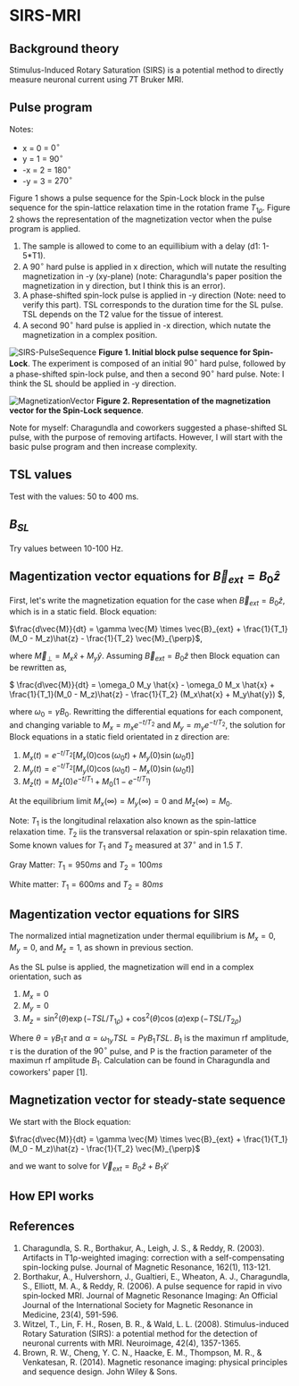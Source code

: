 # SIRS-MRI

## Background theory

Stimulus-Induced Rotary Saturation (SIRS) is a potential method to directly measure neuronal current using  7T Bruker MRI.

## Pulse program

Notes:

* x = 0 = $0^\circ$
* y = 1 = $90^\circ$ 
* -x = 2 = $180^\circ$ 
* -y = 3 = $270^\circ$ 

Figure 1 shows a pulse sequence for the Spin-Lock block in the pulse sequence for the spin-lattice relaxation time in the rotation frame $T_{1\rho}$. Figure 2 shows the representation of the magnetization vector when the pulse program is applied. 

1. The sample is allowed to come to an equillibium with a delay (d1: 1-5*T1).
1. A $90^\circ$ hard pulse is applied in x direction, which will nutate the resulting magnetization in -y (xy-plane) (note: Charagundla's paper position the magnetization in y direction, but I think this is an error).
1. A phase-shifted spin-lock pulse is applied in -y direction (Note: need to verify this part). TSL corresponds to the duration time for the SL pulse. TSL depends on the T2 value for the tissue of interest.
1. A second $90^\circ$ hard pulse is applied in -x direction, which nutate the magnetization in a complex position.


![SIRS-PulseSequence](https://github.com/yanitzatrosel/SIRS-MRI/assets/141436347/ab3124a7-fe83-427c-8636-1f99ccc9256b)
**Figure 1. Initial block pulse sequence for Spin-Lock**. The experiment is composed of an initial $90^\circ$ hard pulse, followed by a phase-shifted spin-lock pulse, and then a second $90^\circ$ hard pulse. Note: I think the SL should be applied in -y direction.


![MagnetizationVector](https://github.com/yanitzatrosel/SIRS-MRI/assets/141436347/649cc293-d46f-4fe1-8719-77a4c960fbd9)
**Figure 2. Representation of the magnetization vector for the Spin-Lock sequence**.

Note for myself: Charagundla and coworkers suggested a phase-shifted SL pulse, with the purpose of removing artifacts. However, I will start with the basic pulse program and then increase complexity. 

## TSL values

Test with the values: 50 to 400 ms.

## $B_{SL}$

Try values between 10-100 Hz.


## Magentization vector equations for $\vec{B}_{ext}=B_0\hat{z}$

First, let's write the magnetization equation for the case when $\vec{B}_{ext}=B_0\hat{z}$, which is in a static field. Block equation:

$`\frac{d\vec{M}}{dt} = \gamma \vec{M} \times \vec{B}_{ext} + \frac{1}{T_1}(M_0 - M_z)\hat{z} - \frac{1}{T_2} \vec{M}_{\perp}`$,

where $`\vec{M}_{\perp} = M_x\hat{x} + M_y\hat{y} `$. Assuming $\vec{B}_{ext}=B_0\hat{z}$ then Block equation can be rewritten as,

$` \frac{d\vec{M}}{dt} = \omega_0 M_y \hat{x} - \omega_0 M_x \hat{x} + \frac{1}{T_1}(M_0 - M_z)\hat{z} - \frac{1}{T_2} (M_x\hat{x} + M_y\hat{y}) `$, 

where $\omega_0 = \gamma B_0$. Rewritting the differential equations for each component, and changing variable to $M_x = m_x e^{-t/T_2}$ and $M_y = m_y e^{-t/T_2}$, the solution for Block equations in a static field orientated in z direction are:

1. $` M_x(t) = e^{-t/T_2} [M_x(0)\cos(\omega_0 t) + M_y(0)\sin(\omega_0 t)] `$
1. $` M_y(t) = e^{-t/T_2} [M_y(0)\cos(\omega_0 t) - M_x(0)\sin(\omega_0 t)] `$
1. $` M_z(t) = M_z(0) e^{-t/T_1} + M_0 (1 - e^{-t/T_1}) `$

At the equilibrium limit $M_x(\infty) = M_y(\infty) = 0$ and $M_z(\infty) = M_0$. 

Note: $T_1$ is the longitudinal relaxation also known as the spin-lattice relaxation time. $T_2$ iis the transversal relaxation or spin-spin relaxation time. Some known values for $T_1$ and $T_2$ measured at $37^\circ$ and in 1.5 $T$. 

Gray Matter: $T_1 = 950 ms$ and $T_2 = 100 ms$

White matter: $T_1 = 600 ms$ and $T_2 = 80 ms$

## Magentization vector equations for SIRS

The normalized intial magnetization under thermal equilibrium is $M_x=0$, $M_y=0$, and $M_z=1$, as shown in previous section. 

As the SL pulse is applied, the magnetization will end in a complex orientation, such as 

1. $` M_x=0 `$
2. $` M_y=0 `$
3. $` M_z=\sin^2(\theta) \exp(-TSL/T_{1\rho}) + \cos^2(\theta) \cos(\alpha) \exp(-TSL/T_{2\rho}) `$

Where $\theta = \gamma B_1 \tau$ and $\alpha = \omega_{1y} TSL = P\gamma B_1 TSL$. $B_1$ is the maximun rf amplitude, $\tau$ is the duration of the $90^\circ$ pulse, and P is the fraction parameter of the maximun rf amplitude $B_1$. Calculation can be found in Charagundla and coworkers' paper [1]. 

## Magnetization vector for steady-state sequence

We start with the Block equation:

$`\frac{d\vec{M}}{dt} = \gamma \vec{M} \times \vec{B}_{ext} + \frac{1}{T_1}(M_0 - M_z)\hat{z} - \frac{1}{T_2} \vec{M}_{\perp}`$

and we want to solve for $\vec{V}_{ext} = B_0 \hat{z} + B_1 \hat{x}'$

## How EPI works

## References

1. Charagundla, S. R., Borthakur, A., Leigh, J. S., & Reddy, R. (2003). Artifacts in T1ρ-weighted imaging: correction with a self-compensating spin-locking pulse. Journal of Magnetic Resonance, 162(1), 113-121.
2. Borthakur, A., Hulvershorn, J., Gualtieri, E., Wheaton, A. J., Charagundla, S., Elliott, M. A., & Reddy, R. (2006). A pulse sequence for rapid in vivo spin‐locked MRI. Journal of Magnetic Resonance Imaging: An Official Journal of the International Society for Magnetic Resonance in Medicine, 23(4), 591-596.
3. Witzel, T., Lin, F. H., Rosen, B. R., & Wald, L. L. (2008). Stimulus-induced Rotary Saturation (SIRS): a potential method for the detection of neuronal currents with MRI. Neuroimage, 42(4), 1357-1365.
4. Brown, R. W., Cheng, Y. C. N., Haacke, E. M., Thompson, M. R., & Venkatesan, R. (2014). Magnetic resonance imaging: physical principles and sequence design. John Wiley & Sons.


